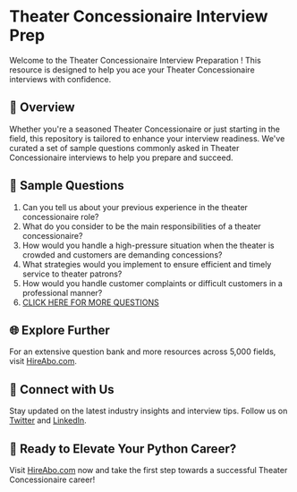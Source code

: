 # Theater Concessionaire Interview Prep

Welcome to the Theater Concessionaire Interview Preparation ! This resource is designed to help you ace your Theater Concessionaire interviews with confidence.

## 🚀 Overview

Whether you're a seasoned Theater Concessionaire or just starting in the field, this repository is tailored to enhance your interview readiness. We've curated a set of sample questions commonly asked in Theater Concessionaire interviews to help you prepare and succeed.

## 📝 Sample Questions

1. Can you tell us about your previous experience in the theater concessionaire role?
2. What do you consider to be the main responsibilities of a theater concessionaire?
3. How would you handle a high-pressure situation when the theater is crowded and customers are demanding concessions?
4. What strategies would you implement to ensure efficient and timely service to theater patrons?
5. How would you handle customer complaints or difficult customers in a professional manner?
6. [CLICK HERE FOR MORE QUESTIONS](https://hireabo.com/job/16_3_25/Theater%20Concessionaire)

## 🌐 Explore Further

For an extensive question bank and more resources across 5,000 fields, visit [HireAbo.com](https://www.hireabo.com).

## 📱 Connect with Us

Stay updated on the latest industry insights and interview tips. Follow us on [Twitter](https://twitter.com/hireabo) and [LinkedIn](https://www.linkedin.com/in/hire-abo-3609972a8/).

## 🚀 Ready to Elevate Your Python Career?

Visit [HireAbo.com](https://www.hireabo.com) now and take the first step towards a successful Theater Concessionaire career!